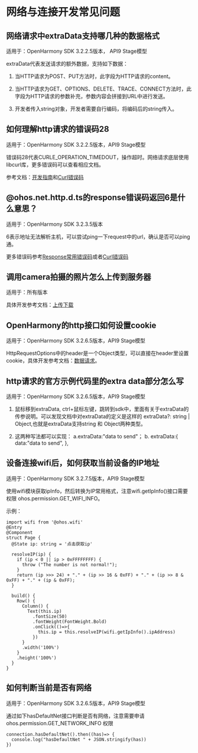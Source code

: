 # 网络与连接开发常见问题

## 网络请求中extraData支持哪几种的数据格式

适用于：OpenHarmony SDK 3.2.2.5版本， API9 Stage模型

extraData代表发送请求的额外数据，支持如下数据：

1. 当HTTP请求为POST、PUT方法时，此字段为HTTP请求的content。

2. 当HTTP请求为GET、OPTIONS、DELETE、TRACE、CONNECT方法时，此字段为HTTP请求的参数补充，参数内容会拼接到URL中进行发送。

3. 开发者传入string对象，开发者需要自行编码，将编码后的string传入。

## 如何理解http请求的错误码28

适用于：OpenHarmony SDK 3.2.2.5版本，API9 Stage模型

错误码28代表CURLE_OPERATION_TIMEDOUT，操作超时。网络请求底层使用libcurl库，更多错误码可以查看相应文档。

参考文档：[开发指南](../reference/apis/js-apis-http.md#response%E5%B8%B8%E7%94%A8%E9%94%99%E8%AF%AF%E7%A0%81)和[Curl错误码](https://curl.se/libcurl/c/libcurl-errors.html)

## \@ohos.net.http.d.ts的response错误码返回6是什么意思？

适用于：OpenHarmony SDK 3.2.3.5版本

6表示地址无法解析主机，可以尝试ping一下request中的url，确认是否可以ping通。

更多错误码参考[Response常用错误码](../reference/apis/js-apis-http.md#response%E5%B8%B8%E7%94%A8%E9%94%99%E8%AF%AF%E7%A0%81)或者[Curl错误码](https://curl.se/libcurl/c/libcurl-errors.html)

## 调用camera拍摄的照片怎么上传到服务器

适用于：所有版本

具体开发参考文档：[上传下载](https://gitee.com/openharmony/app_samples/tree/master/Network/UploadDownload)

## OpenHarmony的http接口如何设置cookie

适用于：OpenHarmony SDK 3.2.6.5版本，API9 Stage模型

HttpRequestOptions中的header是一个Object类型，可以直接在header里设置cookie，具体开发参考文档：[数据请求](../reference/apis/js-apis-http.md#request)。

## http请求的官方示例代码里的extra data部分怎么写

适用于：OpenHarmony SDK 3.2.6.5版本，API9 Stage模型

1. 鼠标移到extraData, ctrl+鼠标左键，跳转到sdk中，里面有关于extraData的传参说明。可以发现文档中对extraData的定义是这样的 extraData?: string | Object,也就是extraData支持string 和 Object两种类型。

2. 这两种写法都可以实现：
  a.extraData:"data to send"；
  b. extraData:{ data:"data to send", },

## 设备连接wifi后，如何获取当前设备的IP地址

适用于：OpenHarmony SDK 3.2.7.5版本，API9 Stage模型

使用wifi模块获取ipInfo，然后转换为IP常用格式，注意wifi.getIpInfo()接口需要权限 ohos.permission.GET_WIFI_INFO。

示例：

  
```
import wifi from '@ohos.wifi'
@Entry
@Component
struct Page {
  @State ip: string = '点击获取ip'

  resolveIP(ip) {
    if (ip < 0 || ip > 0xFFFFFFFF) {
      throw ("The number is not normal!");
    }
    return (ip >>> 24) + "." + (ip >> 16 & 0xFF) + "." + (ip >> 8 & 0xFF) + "." + (ip & 0xFF);
  }

  build() {
    Row() {
      Column() {
        Text(this.ip)
          .fontSize(50)
          .fontWeight(FontWeight.Bold)
          .onClick(()=>{
            this.ip = this.resolveIP(wifi.getIpInfo().ipAddress)
          })
      }
      .width('100%')
    }
    .height('100%')
  }
}
```

## 如何判断当前是否有网络

适用于：OpenHarmony SDK 3.2.6.5版本，API9 Stage模型

通过如下hasDefaultNet接口判断是否有网络，注意需要申请 ohos.permission.GET_NETWORK_INFO 权限

  
```
connection.hasDefaultNet().then((has)=> {
  console.log("hasDefaultNet " + JSON.stringify(has))
})
```